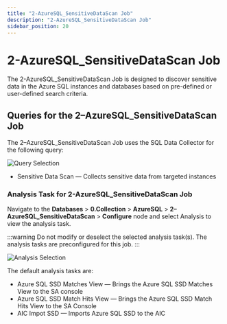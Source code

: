 ```yaml
---
title: "2-AzureSQL_SensitiveDataScan Job"
description: "2-AzureSQL_SensitiveDataScan Job"
sidebar_position: 20
---
```


# 2-AzureSQL_SensitiveDataScan Job

The 2-AzureSQL_SensitiveDataScan Job is designed to discover sensitive data in the Azure SQL
instances and databases based on pre-defined or user-defined search criteria.

## Queries for the 2–AzureSQL_SensitiveDataScan Job

The 2–AzureSQL_SensitiveDataScan Job uses the SQL Data Collector for the following query:

![Query Selection](/images/accessanalyzer/11.6/solutions/databases/azuresql/collection/sensitivedatascanjob.webp)

- Sensitive Data Scan — Collects sensitive data from targeted instances

### Analysis Task for 2-AzureSQL_SensitiveDataScan Job

Navigate to the **Databases** > **0.Collection** > **AzureSQL** > **2–AzureSQL_SensitiveDataScan** >
**Configure** node and select Analysis to view the analysis task.

:::warning
Do not modify or deselect the selected analysis task(s). The analysis tasks are
preconfigured for this job.
:::


![Analysis Selection](/images/accessanalyzer/11.6/solutions/databases/azuresql/collection/sensitivedatascananalysis.webp)

The default analysis tasks are:

- Azure SQL SSD Matches View — Brings the Azure SQL SSD Matches View to the SA console
- Azure SQL SSD Match Hits View — Brings the Azure SQL SSD Match Hits View to the SA Console
- AIC Impot SSD — Imports Azure SQL SSD to the AIC
